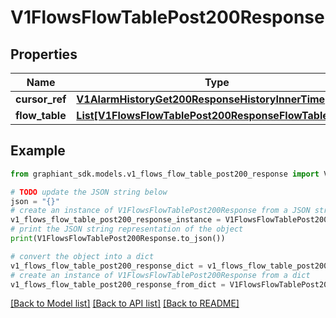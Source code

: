 # V1FlowsFlowTablePost200Response


## Properties

Name | Type | Description | Notes
------------ | ------------- | ------------- | -------------
**cursor_ref** | [**V1AlarmHistoryGet200ResponseHistoryInnerTime**](V1AlarmHistoryGet200ResponseHistoryInnerTime.md) |  | [optional] 
**flow_table** | [**List[V1FlowsFlowTablePost200ResponseFlowTableInner]**](V1FlowsFlowTablePost200ResponseFlowTableInner.md) |  | [optional] 

## Example

```python
from graphiant_sdk.models.v1_flows_flow_table_post200_response import V1FlowsFlowTablePost200Response

# TODO update the JSON string below
json = "{}"
# create an instance of V1FlowsFlowTablePost200Response from a JSON string
v1_flows_flow_table_post200_response_instance = V1FlowsFlowTablePost200Response.from_json(json)
# print the JSON string representation of the object
print(V1FlowsFlowTablePost200Response.to_json())

# convert the object into a dict
v1_flows_flow_table_post200_response_dict = v1_flows_flow_table_post200_response_instance.to_dict()
# create an instance of V1FlowsFlowTablePost200Response from a dict
v1_flows_flow_table_post200_response_from_dict = V1FlowsFlowTablePost200Response.from_dict(v1_flows_flow_table_post200_response_dict)
```
[[Back to Model list]](../README.md#documentation-for-models) [[Back to API list]](../README.md#documentation-for-api-endpoints) [[Back to README]](../README.md)


